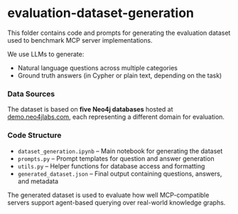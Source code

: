 # evaluation-dataset-generation

This folder contains code and prompts for generating the evaluation dataset used to benchmark MCP server implementations.

We use LLMs to generate:

* Natural language questions across multiple categories
* Ground truth answers (in Cypher or plain text, depending on the task)

### Data Sources

The dataset is based on **five Neo4j databases** hosted at [demo.neo4jlabs.com](https://demo.neo4jlabs.com), each representing a different domain for evaluation.

### Code Structure

* `dataset_generation.ipynb` – Main notebook for generating the dataset
* `prompts.py` – Prompt templates for question and answer generation
* `utils.py` – Helper functions for database access and formatting
* `generated_dataset.json` – Final output containing questions, answers, and metadata

The generated dataset is used to evaluate how well MCP-compatible servers support agent-based querying over real-world knowledge graphs.
